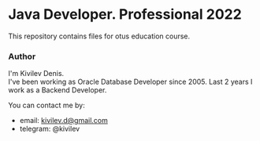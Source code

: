 # Java Developer. Professional 2022
This repository contains files for otus education course.
  
### Author
I'm Kivilev Denis.  
I've been working as Oracle Database Developer since 2005.
Last 2 years I work as a Backend Developer.

You can contact me by:
- email: kivilev.d@gmail.com  
- telegram: @kivilev  
